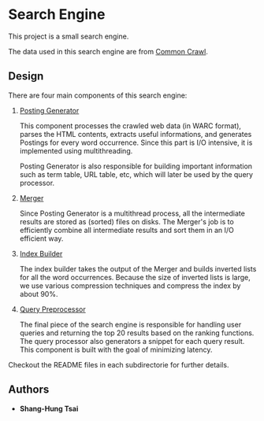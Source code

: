 # Search Engine

This project is a small search engine. 

The data used in this search engine are from [Common Crawl](http://commoncrawl.org/).

## Design
There are four main components of this search engine:

1. [Posting Generator](https://github.com/shtsai7/SearchEngine/tree/master/PostingGenerator)

   This component processes the crawled web data (in WARC format), parses the HTML contents, extracts useful informations, and generates Postings for every word occurrence. 
   Since this part is I/O intensive, it is implemented using multithreading. 
   
   Posting Generator is also responsible for building important information such as term table, URL table, etc, which will later be used by the query processor.
   
2. [Merger](https://github.com/shtsai7/SearchEngine/tree/master/MergeSort)
   
   Since Posting Generator is a multithread process, all the intermediate results are stored as (sorted) files on disks. 
   The Merger's job is to efficiently combine all intermediate results and sort them in an I/O efficient way.
   
3. [Index Builder](https://github.com/shtsai7/SearchEngine/tree/master/IndexBuilder)

   The index builder takes the output of the Merger and builds inverted lists for all the word occurrences. 
Because the size of inverted lists is large, we use various compression techniques and compress the index by about 90%.

4. [Query Preprocessor](https://github.com/shtsai7/SearchEngine/tree/master/QueryProcessor)

   The final piece of the search engine is responsible for handling user queries and returning the top 20 results based on the ranking functions.
   The query processor also generators a snippet for each query result.
   This component is built with the goal of minimizing latency.
   
Checkout the README files in each subdirectorie for further details.

## Authors

* **Shang-Hung Tsai**
